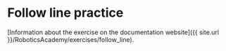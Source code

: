 # Follow line practice

[Information about the exercise on the documentation website]({{ site.url }}/RoboticsAcademy/exercises/follow_line).

